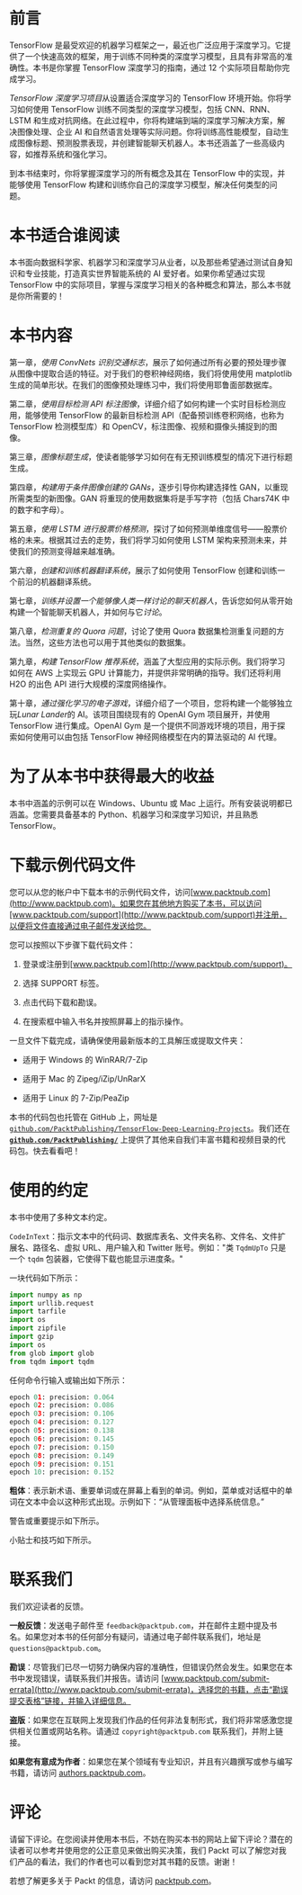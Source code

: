 # 前言

TensorFlow 是最受欢迎的机器学习框架之一，最近也广泛应用于深度学习。它提供了一个快速高效的框架，用于训练不同种类的深度学习模型，且具有非常高的准确性。本书是你掌握 TensorFlow 深度学习的指南，通过 12 个实际项目帮助你完成学习。

*TensorFlow 深度学习项目*从设置适合深度学习的 TensorFlow 环境开始。你将学习如何使用 TensorFlow 训练不同类型的深度学习模型，包括 CNN、RNN、LSTM 和生成对抗网络。在此过程中，你将构建端到端的深度学习解决方案，解决图像处理、企业 AI 和自然语言处理等实际问题。你将训练高性能模型，自动生成图像标题、预测股票表现，并创建智能聊天机器人。本书还涵盖了一些高级内容，如推荐系统和强化学习。

到本书结束时，你将掌握深度学习的所有概念及其在 TensorFlow 中的实现，并能够使用 TensorFlow 构建和训练你自己的深度学习模型，解决任何类型的问题。

# 本书适合谁阅读

本书面向数据科学家、机器学习和深度学习从业者，以及那些希望通过测试自身知识和专业技能，打造真实世界智能系统的 AI 爱好者。如果你希望通过实现 TensorFlow 中的实际项目，掌握与深度学习相关的各种概念和算法，那么本书就是你所需要的！

# 本书内容

第一章，*使用 ConvNets 识别交通标志*，展示了如何通过所有必要的预处理步骤从图像中提取合适的特征。对于我们的卷积神经网络，我们将使用使用 matplotlib 生成的简单形状。在我们的图像预处理练习中，我们将使用耶鲁面部数据库。

第二章，*使用目标检测 API 标注图像*，详细介绍了如何构建一个实时目标检测应用，能够使用 TensorFlow 的最新目标检测 API（配备预训练卷积网络，也称为 TensorFlow 检测模型库）和 OpenCV，标注图像、视频和摄像头捕捉到的图像。

第三章，*图像标题生成*，使读者能够学习如何在有无预训练模型的情况下进行标题生成。

第四章，*构建用于条件图像创建的 GANs*，逐步引导你构建选择性 GAN，以重现所需类型的新图像。GAN 将重现的使用数据集将是手写字符（包括 Chars74K 中的数字和字母）。

第五章，*使用 LSTM 进行股票价格预测*，探讨了如何预测单维度信号——股票价格的未来。根据其过去的走势，我们将学习如何使用 LSTM 架构来预测未来，并使我们的预测变得越来越准确。

第六章，*创建和训练机器翻译系统*，展示了如何使用 TensorFlow 创建和训练一个前沿的机器翻译系统。

第七章，*训练并设置一个能够像人类一样讨论的聊天机器人*，告诉您如何从零开始构建一个智能聊天机器人，并如何与它*讨论*。

第八章，*检测重复的 Quora 问题*，讨论了使用 Quora 数据集检测重复问题的方法。当然，这些方法也可以用于其他类似的数据集。

第九章，*构建 TensorFlow 推荐系统*，涵盖了大型应用的实际示例。我们将学习如何在 AWS 上实现云 GPU 计算能力，并提供非常明确的指导。我们还将利用 H2O 的出色 API 进行大规模的深度网络操作。

第十章，*通过强化学习的电子游戏*，详细介绍了一个项目，您将构建一个能够独立玩*Lunar Lander*的 AI。该项目围绕现有的 OpenAI Gym 项目展开，并使用 TensorFlow 进行集成。OpenAI Gym 是一个提供不同游戏环境的项目，用于探索如何使用可以由包括 TensorFlow 神经网络模型在内的算法驱动的 AI 代理。

# 为了从本书中获得最大的收益

本书中涵盖的示例可以在 Windows、Ubuntu 或 Mac 上运行。所有安装说明都已涵盖。您需要具备基本的 Python、机器学习和深度学习知识，并且熟悉 TensorFlow。

# 下载示例代码文件

您可以从您的帐户中下载本书的示例代码文件，访问[www.packtpub.com](http://www.packtpub.com)。如果您在其他地方购买了本书，可以访问[www.packtpub.com/support](http://www.packtpub.com/support)并注册，以便将文件直接通过电子邮件发送给您。

您可以按照以下步骤下载代码文件：

1.  登录或注册到[www.packtpub.com](http://www.packtpub.com/support)。

1.  选择 SUPPORT 标签。

1.  点击代码下载和勘误。

1.  在搜索框中输入书名并按照屏幕上的指示操作。

一旦文件下载完成，请确保使用最新版本的工具解压或提取文件夹：

+   适用于 Windows 的 WinRAR/7-Zip

+   适用于 Mac 的 Zipeg/iZip/UnRarX

+   适用于 Linux 的 7-Zip/PeaZip

本书的代码包也托管在 GitHub 上，网址是 [`github.com/PacktPublishing/TensorFlow-Deep-Learning-Projects`](https://github.com/PacktPublishing/TensorFlow-Deep-Learning-Projects)。我们还在 **[`github.com/PacktPublishing/`](https://github.com/PacktPublishing/)** 上提供了其他来自我们丰富书籍和视频目录的代码包。快去看看吧！

# 使用的约定

本书中使用了多种文本约定。

`CodeInText`：指示文本中的代码词、数据库表名、文件夹名称、文件名、文件扩展名、路径名、虚拟 URL、用户输入和 Twitter 账号。例如："类 `TqdmUpTo` 只是一个 `tqdm` 包装器，它使得下载也能显示进度条。"

一块代码如下所示：

```py
import numpy as np
import urllib.request
import tarfile
import os
import zipfile
import gzip
import os
from glob import glob
from tqdm import tqdm
```

任何命令行输入或输出如下所示：

```py
epoch 01: precision: 0.064
epoch 02: precision: 0.086
epoch 03: precision: 0.106
epoch 04: precision: 0.127
epoch 05: precision: 0.138
epoch 06: precision: 0.145
epoch 07: precision: 0.150
epoch 08: precision: 0.149
epoch 09: precision: 0.151
epoch 10: precision: 0.152
```

**粗体**：表示新术语、重要单词或在屏幕上看到的单词。例如，菜单或对话框中的单词在文本中会以这种形式出现。示例如下：“从管理面板中选择系统信息。”

警告或重要提示如下所示。

小贴士和技巧如下所示。

# 联系我们

我们欢迎读者的反馈。

**一般反馈**：发送电子邮件至 `feedback@packtpub.com`，并在邮件主题中提及书名。如果您对本书的任何部分有疑问，请通过电子邮件联系我们，地址是 `questions@packtpub.com`。

**勘误**：尽管我们已尽一切努力确保内容的准确性，但错误仍然会发生。如果您在本书中发现错误，请联系我们并报告。请访问 [www.packtpub.com/submit-errata](http://www.packtpub.com/submit-errata)，选择您的书籍，点击“勘误提交表格”链接，并输入详细信息。

**盗版**：如果您在互联网上发现我们作品的任何非法复制形式，我们将非常感激您提供相关位置或网站名称。请通过 `copyright@packtpub.com` 联系我们，并附上链接。

**如果您有意成为作者**：如果您在某个领域有专业知识，并且有兴趣撰写或参与编写书籍，请访问 [authors.packtpub.com](http://authors.packtpub.com/)。

# 评论

请留下评论。在您阅读并使用本书后，不妨在购买本书的网站上留下评论？潜在的读者可以参考并使用您的公正意见来做出购买决策，我们 Packt 可以了解您对我们产品的看法，我们的作者也可以看到您对其书籍的反馈。谢谢！

若想了解更多关于 Packt 的信息，请访问 [packtpub.com](https://www.packtpub.com/)。
